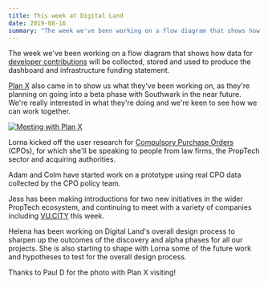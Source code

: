 ```yaml
---
title: This week at Digital Land
date: 2019-08-16
summary: "The week we've been working on a flow diagram that shows how data for [developer contributions](https://digital-land.github.io/project/developer-contributions/) will be collected, stored and used to produce the dashboard and infrastructure funding statement."
---
```


The week we've been working on a flow diagram that shows how data for [developer contributions](https://digital-land.github.io/project/developer-contributions/) will be collected, stored and used to produce the dashboard and infrastructure funding statement.

[Plan X](https://www.planx.uk/) also came in to show us what they've been working on, as they're planning on going into a beta phase with Southwark in the near future. We're really interested in what they're doing and we're keen to see how we can work together.

<a data-flickr-embed="true"  href="https://www.flickr.com/photos/mattlucht/48550556872/in/datetaken-public/" title="Meeting with Plan X"><img src="https://live.staticflickr.com/65535/48550556872_4d2ed325a0_k.jpg" alt="Meeting with Plan X"></a>

Lorna kicked off the user research for [Compulsory Purchase Orders](https://digital-land.github.io/project/compulsory-purchase-orders/) (CPOs), for which she'll be speaking to people from law firms, the PropTech sector and acquiring authorities.

Adam and Colm have started work on a prototype using real CPO data collected by the CPO policy team.

Jess has been making introductions for two new initiatives in the wider PropTech ecosystem, and continuing to meet with a variety of companies including [VU.CITY](https://vu.city/) this week.

Helena has been working on Digital Land's overall design process to sharpen up the outcomes of the discovery and alpha phases for all our projects. She is also starting to shape with Lorna some of the future work and hypotheses to test for the overall design process.

Thanks to Paul D for the photo with Plan X visiting!
